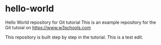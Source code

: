 # hello-world
Hello World repository for Git tutorial
This is an example repository for the Git tutoial on https://www.w3schools.com

This repository is built step by step in the tutorial.
This is a test edit.
